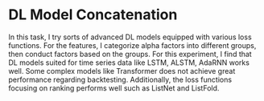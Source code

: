 # DL Model Concatenation
In this task, I try sorts of advanced DL models equipped with various loss functions. For the features, I categorize alpha factors into different groups, then conduct factors based on the groups. For this experiment, I find that DL models suited for time series data like LSTM, ALSTM, AdaRNN works well. Some complex models like Transformer does not achieve great performance regarding backtesting. Additionally, the loss functions focusing on ranking performs well such as ListNet and ListFold.
